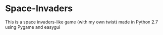 # Space-Invaders
This is a space invaders-like game (with my own twist) made in Python 2.7 using Pygame and easygui
